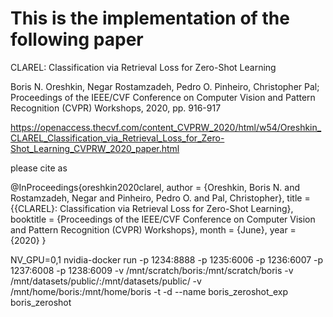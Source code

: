 # This is the implementation of the following paper
CLAREL: Classification via Retrieval Loss for Zero-Shot Learning

Boris N. Oreshkin, Negar Rostamzadeh, Pedro O. Pinheiro, Christopher Pal; Proceedings of the IEEE/CVF Conference on Computer Vision and Pattern Recognition (CVPR) Workshops, 2020, pp. 916-917

https://openaccess.thecvf.com/content_CVPRW_2020/html/w54/Oreshkin_CLAREL_Classification_via_Retrieval_Loss_for_Zero-Shot_Learning_CVPRW_2020_paper.html

please cite as 

@InProceedings{oreshkin2020clarel,
  author = {Oreshkin, Boris N. and Rostamzadeh, Negar and Pinheiro, Pedro O. and Pal, Christopher},
  title = {{CLAREL}: Classification via Retrieval Loss for Zero-Shot Learning},
  booktitle = {Proceedings of the IEEE/CVF Conference on Computer Vision and Pattern Recognition (CVPR) Workshops},
  month = {June},
  year = {2020}
}

NV_GPU=0,1 nvidia-docker run -p 1234:8888 -p 1235:6006 -p 1236:6007 -p 1237:6008 -p 1238:6009 -v /mnt/scratch/boris:/mnt/scratch/boris -v /mnt/datasets/public/:/mnt/datasets/public/ -v /mnt/home/boris:/mnt/home/boris -t -d --name boris_zeroshot_exp boris_zeroshot
